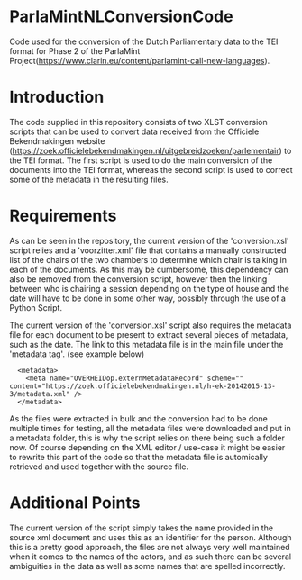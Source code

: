 # ParlaMintNLConversionCode
Code used for the conversion of the Dutch Parliamentary data to the TEI format for Phase 2 of the ParlaMint Project(https://www.clarin.eu/content/parlamint-call-new-languages).

# Introduction

The code supplied in this repository consists of two XLST conversion scripts that can be used to convert data received from the Officiele Bekendmakingen website (https://zoek.officielebekendmakingen.nl/uitgebreidzoeken/parlementair) to the TEI format. The first script is used to do the main conversion of the documents into the TEI format, whereas the second script is used to correct some of the metadata in the resulting files.

# Requirements

As can be seen in the repository, the current version of the 'conversion.xsl' script relies and a 'voorzitter.xml' file that contains a manually constructed list of the chairs of the two chambers to determine which chair is talking in each of the documents. As this may be cumbersome, this dependency can also be removed from the conversion script, however then the linking between who is chairing a session depending on the type of house and the date will have to be done in some other way, possibly through the use of a Python Script. 

The current version of the 'conversion.xsl' script also requires the metadata file for each document to be present to extract several pieces of metadata, such as the date. The link to this metadata file is in the main file under the 'metadata tag'. (see example below)
```
  <metadata>
    <meta name="OVERHEIDop.externMetadataRecord" scheme="" content="https://zoek.officielebekendmakingen.nl/h-ek-20142015-13-3/metadata.xml" />
  </metadata>
```

As the files were extracted in bulk and the conversion had to be done multiple times for testing, all the metadata files were downloaded and put in a metadata folder, this is why the script relies on there being such a folder now. Of course depending on the XML editor / use-case it might be easier to rewrite this part of the code so that the metadata file is automically retrieved and used together with the source file.

# Additional Points

The current version of the script simply takes the name provided in the source xml document and uses this as an identifier for the person. Although this is a pretty good approach, the files are not always very well maintained when it comes to the names of the actors, and as such there can be several ambiguities in the data as well as some names that are spelled incorrectly. 
